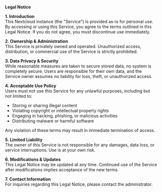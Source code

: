 **Legal Notice**

**1. Introduction**  
This Nextcloud instance (the "Service") is provided as-is for personal use. By accessing or using this Service, you agree to the terms outlined in this Legal Notice. If you do not agree, you must discontinue use immediately.

**2. Ownership & Administration**  
This Service is privately owned and operated. Unauthorized access, distribution, or commercial use of the Service is strictly prohibited.

**3. Data Privacy & Security**  
While reasonable measures are taken to secure stored data, no system is completely secure. Users are responsible for their own data, and the Service owner assumes no liability for loss, theft, or unauthorized access.

**4. Acceptable Use Policy**  
Users must not use this Service for any unlawful purposes, including but not limited to:
- Storing or sharing illegal content
- Violating copyright or intellectual property rights
- Engaging in hacking, phishing, or malicious activities
- Distributing malware or harmful software

Any violation of these terms may result in immediate termination of access.

**5. Limited Liability**  
The owner of this Service is not responsible for any damages, data loss, or service interruptions. Use is at your own risk.

**6. Modifications & Updates**  
This Legal Notice may be updated at any time. Continued use of the Service after modifications implies acceptance of the new terms.

**7. Contact Information**  
For inquiries regarding this Legal Notice, please contact the administrator.

